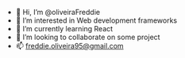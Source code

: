 - 👋 Hi, I’m @oliveiraFreddie
- 👀 I’m interested in Web development frameworks
- 🌱 I’m currently learning React
- 💞️ I’m looking to collaborate on some project
- 📫 freddie.oliveira95@gmail.com

<!---
oliveiraFreddie/oliveiraFreddie is a ✨ special ✨ repository because its `README.md` (this file) appears on your GitHub profile.
You can click the Preview link to take a look at your changes.
--->
